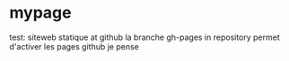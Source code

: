 # mypage
test:  siteweb  statique at github
la branche gh-pages in repository permet d'activer les pages github je pense 
